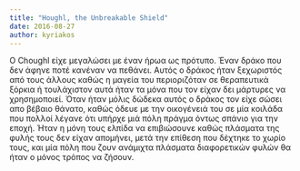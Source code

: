 ```yaml
---
title: "Houghl, the Unbreakable Shield"
date: 2016-08-27
author: kyriakos
---
```


Ο Choughl είχε μεγαλώσει με έναν ήρωα ως πρότυπο. Έναν δράκο που δεν άφηνε
ποτέ κανέναν να πεθάνει. Αυτός ο δράκος ήταν ξεχωριστός από τους άλλους καθώς
η μαγεία του περιοριζόταν σε θεραπευτικά ξόρκια ή τουλάχιστον αυτά ήταν τα
μόνα που τον είχαν δει μάρτυρες να χρησημοποιεί. Όταν ήταν μόλις δώδεκα αυτός
ο δράκος τον είχε σώσει απο βέβαιο θάνατο, καθώς όδευε με την οικογένειά του
σε μία κοιλάδα που πολλοί λέγανε ότι υπήρχε μιά πόλη πράγμα όντως σπάνιο για
την εποχή. Ήταν η μόνη τους ελπίδα να επιβιώσουνε καθώς πλάσματα της φυλής
τους δεν είχαν απομήνει, μετά την επίθεση που δέχτηκε το χωρίο τους, και μία
πόλη που ζουν ανάμιχτα πλάσματα διαφορετικών φυλών θα ήταν ο μόνος τρόπος να
ζήσουν.

